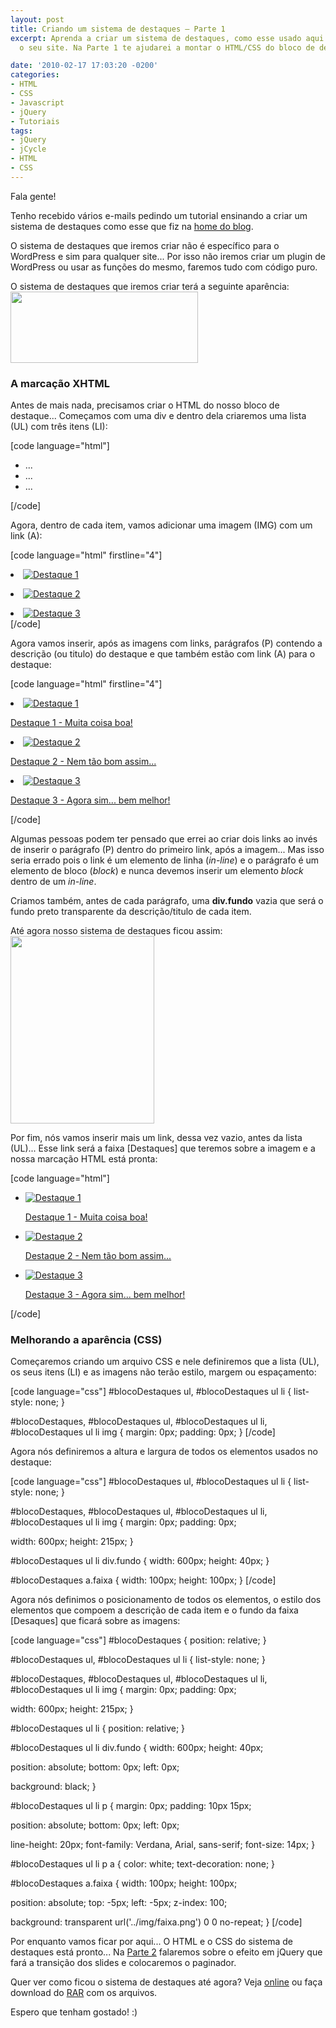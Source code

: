 ```yaml
---
layout: post
title: Criando um sistema de destaques – Parte 1
excerpt: Aprenda a criar um sistema de destaques, como esse usado aqui no blog, para
  o seu site. Na Parte 1 te ajudarei a montar o HTML/CSS do bloco de destaques.

date: '2010-02-17 17:03:20 -0200'
categories:
- HTML
- CSS
- Javascript
- jQuery
- Tutoriais
tags:
- jQuery
- jCycle
- HTML
- CSS
---
```

<p>Fala gente!</p>
<p>Tenho recebido vários e-mails pedindo um tutorial ensinando a criar um sistema de destaques como esse que fiz na <a href="/" title="Thiago Belem / Blog">home do blog</a>.</p>
<p>O sistema de destaques que iremos criar não é específico para o WordPress e sim para qualquer site... Por isso não iremos criar um plugin de WordPress ou usar as funções do mesmo, faremos tudo com código puro.</p>
<p>O sistema de destaques que iremos criar terá a seguinte aparência:
<a href="/arquivos/2010/02/destaque.jpg"><img src="http://blog.thiagobelem.net/arquivos/2010/02/destaque-300x114.jpg" alt="" title="Sistema de Destaques" width="300" height="114" class="aligncenter size-medium wp-image-709" /></a></p>
<h3>A marcação XHTML</h3>
<p>Antes de mais nada, precisamos criar o HTML do nosso bloco de destaque... Começamos com uma div e dentro dela criaremos uma lista (UL) com três itens (LI):</p>
<p>[code language="html"]
<!-- destaques -->
<div id="blocoDestaques">
	<ul>
		<li>...</li>
		<li>...</li>
		<li>...</li>
	</ul>
</div>
<!-- /destaques -->
[/code]</p>
<p>Agora, dentro de cada item, vamos adicionar uma imagem (IMG) com um link (A):</p>
<p>[code language="html" firstline="4"]
		<li>
			<a href="#" title="Destaque 1">
				<img src="img/destaque1.jpg" alt="Destaque 1" />
			</a>
		</li></p>
<p>		<li>
			<a href="#" title="Destaque 2">
				<img src="img/destaque2.jpg" alt="Destaque 2" />
			</a>
		</li></p>
<p>		<li>
			<a href="#" title="Destaque 3">
				<img src="img/destaque3.jpg" alt="Destaque 3" />
			</a>
		</li>
[/code]</p>
<p>Agora vamos inserir, após as imagens com links, parágrafos (P) contendo a descrição (ou titulo) do destaque e que também estão com link (A) para o destaque:</p>
<p>[code language="html" firstline="4"]
		<li>
			<a href="#" title="Destaque 1">
				<img src="img/destaque1.jpg" alt="Destaque 1" />
			</a>
			<div class="fundo"><!--  --></div>
			<p><a href="#" title="Destaque 1">Destaque 1 - Muita coisa boa!</a></p>
		</li></p>
<p>		<li>
			<a href="#" title="Destaque 2">
				<img src="img/destaque2.jpg" alt="Destaque 2" />
			</a>
			<div class="fundo"><!--  --></div>
			<p><a href="#" title="Destaque 2">Destaque 2 - Nem tão bom assim...</a></p>
		</li></p>
<p>		<li>
			<a href="#" title="Destaque 3">
				<img src="img/destaque3.jpg" alt="Destaque 3" />
			</a>
			<div class="fundo"><!--  --></div>
			<p><a href="#" title="Destaque 3">Destaque 3 - Agora sim... bem melhor!</a></p>
		</li>
[/code]</p>
<p>Algumas pessoas podem ter pensado que errei ao criar dois links ao invés de inserir o parágrafo (P) dentro do primeiro link, após a imagem... Mas isso seria errado pois o link é um elemento de linha (<em>in-line</em>) e o parágrafo é um elemento de bloco (<em>block</em>) e nunca devemos inserir um elemento <em>block</em> dentro de um <em>in-line</em>.</p>
<p>Criamos também, antes de cada parágrafo, uma <strong>div.fundo</strong> vazia que será o fundo preto transparente da descrição/titulo de cada item.</p>
<p>Até agora nosso sistema de destaques ficou assim:
<a href="/arquivos/2010/02/destaque1.jpg"><img src="http://blog.thiagobelem.net/arquivos/2010/02/destaque1-230x300.jpg" alt="" title="Sistema de Destaques - 1ª Prévia" width="230" height="300" class="aligncenter size-medium wp-image-710" /></a></p>
<p>Por fim, nós vamos inserir mais um link, dessa vez vazio, antes da lista (UL)... Esse link será a faixa [Destaques] que teremos sobre a imagem e a nossa marcação HTML está pronta:</p>
<p>[code language="html"]
<!-- destaques -->
<div id="blocoDestaques"></p>
<p>	<a class="faixa" href="#" title=""><!-- --></a></p>
<p>	<ul>
		<li>
			<a href="#" title="Destaque 1">
				<img src="img/destaque1.jpg" alt="Destaque 1" />
			</a>
			<div class="fundo"><!--  --></div>
			<p><a href="#" title="Destaque 1">Destaque 1 - Muita coisa boa!</a></p>
		</li></p>
<p>		<li>
			<a href="#" title="Destaque 2">
				<img src="img/destaque2.jpg" alt="Destaque 2" />
			</a>
			<div class="fundo"><!--  --></div>
			<p><a href="#" title="Destaque 2">Destaque 2 - Nem tão bom assim...</a></p>
		</li></p>
<p>		<li>
			<a href="#" title="Destaque 3">
				<img src="img/destaque3.jpg" alt="Destaque 3" />
			</a>
			<div class="fundo"><!--  --></div>
			<p><a href="#" title="Destaque 3">Destaque 3 - Agora sim... bem melhor!</a></p>
		</li>
	</ul>
</div>
<!-- /destaques -->
[/code]</p>
<h3>Melhorando a aparência (CSS)</h3>
<p>Começaremos criando um arquivo CSS e nele definiremos que a lista (UL), os seus itens (LI) e as imagens não terão estilo, margem ou espaçamento:</p>
<p>[code language="css"]
#blocoDestaques ul,
#blocoDestaques ul li {
	list-style: none;
}</p>
<p>#blocoDestaques,
#blocoDestaques ul,
#blocoDestaques ul li,
#blocoDestaques ul li img {
	margin: 0px;
	padding: 0px;
}
[/code]</p>
<p>Agora nós definiremos a altura e largura de todos os elementos usados no destaque:</p>
<p>[code language="css"]
#blocoDestaques ul,
#blocoDestaques ul li {
	list-style: none;
}</p>
<p>#blocoDestaques,
#blocoDestaques ul,
#blocoDestaques ul li,
#blocoDestaques ul li img {
	margin: 0px;
	padding: 0px;</p>
<p>	width: 600px;
	height: 215px;
}</p>
<p>#blocoDestaques ul li div.fundo {
	width: 600px;
	height: 40px;
}</p>
<p>#blocoDestaques a.faixa {
	width: 100px;
	height: 100px;
}
[/code]</p>
<p>Agora nós definimos o posicionamento de todos os elementos, o estilo dos elementos que compoem a descrição de cada item e o fundo da faixa [Desaques] que ficará sobre as imagens:</p>
<p>[code language="css"]
#blocoDestaques {
	position: relative;
}</p>
<p>#blocoDestaques ul,
#blocoDestaques ul li {
	list-style: none;
}</p>
<p>#blocoDestaques,
#blocoDestaques ul,
#blocoDestaques ul li,
#blocoDestaques ul li img {
	margin: 0px;
	padding: 0px;</p>
<p>	width: 600px;
	height: 215px;
}</p>
<p>#blocoDestaques ul li {
	position: relative;
}</p>
<p>#blocoDestaques ul li div.fundo {
	width: 600px;
	height: 40px;</p>
<p>	position: absolute;
	bottom: 0px;
	left: 0px;</p>
<p>	background: black;
}</p>
<p>#blocoDestaques ul li p {
	margin: 0px;
	padding: 10px 15px;</p>
<p>	position: absolute;
	bottom: 0px;
	left: 0px;</p>
<p>	line-height: 20px;
	font-family: Verdana, Arial, sans-serif;
	font-size: 14px;
}</p>
<p>#blocoDestaques ul li p a {
	color: white;
	text-decoration: none;
}</p>
<p>#blocoDestaques a.faixa {
	width: 100px;
	height: 100px;</p>
<p>	position: absolute;
	top: -5px;
	left: -5px;
	z-index: 100;</p>
<p>	background: transparent url('../img/faixa.png') 0 0 no-repeat;
}
[/code]</p>
<p>Por enquanto vamos ficar por aqui... O HTML e o CSS do sistema de destaques está pronto... Na <a href="/criando-um-sistema-de-destaques-parte-2" title="Criando um sistema de destaques - Parte 2">Parte 2</a> falaremos sobre o efeito em jQuery que fará a transição dos slides e colocaremos o paginador.</p>
<p>Quer ver como ficou o sistema de destaques até agora? Veja <a href="/exemplos/destaque/parte1/" title="Sistema de Destaques - Parte 1" target="_blank">online</a> ou faça download do <a href="/exemplos/destaque/parte1.rar" title="Sistema de Destaques - Parte 1" target="_blank">RAR</a> com os arquivos.</p>
<p>Espero que tenham gostado! :)</p>
